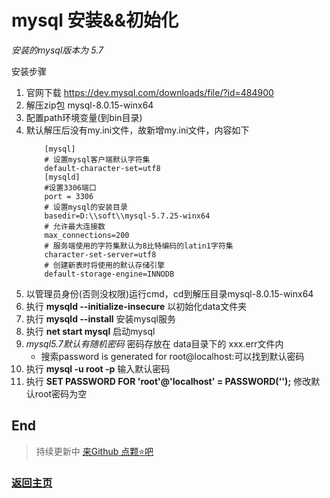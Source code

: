# mysql 安装&&初始化

*安装的mysql版本为 5.7*

安装步骤
1. 官网下载 https://dev.mysql.com/downloads/file/?id=484900
2. 解压zip包 mysql-8.0.15-winx64
3. 配置path环境变量(到bin目录)
4. 默认解压后没有my.ini文件，故新增my.ini文件，内容如下
    ```
        [mysql]
        # 设置mysql客户端默认字符集
        default-character-set=utf8
        [mysqld]
        #设置3306端口
        port = 3306
        # 设置mysql的安装目录
        basedir=D:\\soft\\mysql-5.7.25-winx64
        # 允许最大连接数
        max_connections=200
        # 服务端使用的字符集默认为8比特编码的latin1字符集
        character-set-server=utf8
        # 创建新表时将使用的默认存储引擎
        default-storage-engine=INNODB
    ```
5.  以管理员身份(否则没权限)运行cmd，cd到解压目录mysql-8.0.15-winx64
6.  执行 **mysqld --initialize-insecure** 以初始化data文件夹
7.  执行 **mysqld --install** 安装mysql服务
8.  执行 **net start mysql** 启动mysql
9.  *mysql5.7默认有随机密码* 密码存放在 data目录下的 xxx.err文件内
    * 搜索password is generated for root@localhost:可以找到默认密码
10. 执行 **mysql -u root -p** 输入默认密码
11. 执行 **SET PASSWORD FOR 'root'@'localhost' = PASSWORD('');** 修改默认root密码为空

## End

> 持续更新中 [来Github 点颗⭐吧](https://github.com/zhongmeizhi/Interview-Knowledge-FED)

### [返回主页](/README.md)
